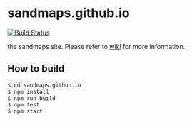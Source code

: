 # sandmaps.github.io

[![Build Status](https://travis-ci.org/sandmaps/sandmaps.github.io.svg?branch=master)](https://travis-ci.org/sandmaps/sandmaps.github.io)

the sandmaps site. Please refer to [wiki](https://github.com/sandmaps/sandmaps.github.io/wiki/sandmaps) for more information.

## How to build
```sh
$ cd sandmaps.github.io
$ npm install
$ npm run build
$ npm test
$ npm start
```
